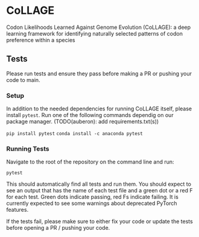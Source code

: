 # CoLLAGE
Codon Likelihoods Learned Against Genome Evolution (CoLLAGE): a deep learning framework for identifying naturally selected patterns of codon preference within a species

## Tests
Please run tests and ensure they pass before making a PR or pushing your code to main.

### Setup
In addition to the needed dependencies for running CoLLAGE itself, please install `pytest`. Run one of the following commands dependig on our package manager. (TODO(auberon): add requirements.txt(s))

```pip install pytest```
```conda install -c anaconda pytest```

### Running Tests
Navigate to the root of the repository on the command line and run:

```
pytest
```

This should automatically find all tests and run them. You should expect to see an output that has the name of each test file and a green dot or a red F for each test. Green dots indicate passing, red Fs indicate failing. It is currently expected to see some warnings about deprecated PyTorch features.

If the tests fail, please make sure to either fix your code or update the tests before opening a PR / pushing your code.